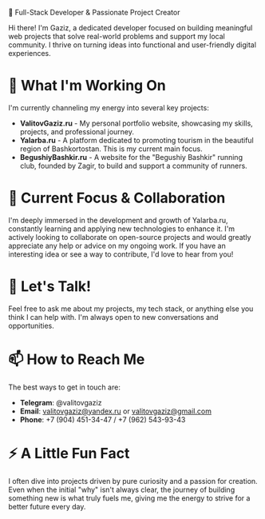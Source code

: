 🚀 Full-Stack Developer & Passionate Project Creator

Hi there! I'm Gaziz, a dedicated developer focused on building meaningful web projects that solve real-world problems and support my local community. I thrive on turning ideas into functional and user-friendly digital experiences.

# 🔧 What I'm Working On

I'm currently channeling my energy into several key projects:

- **ValitovGaziz.ru** - My personal portfolio website, showcasing my skills, projects, and professional journey.
- **Yalarba.ru** - A platform dedicated to promoting tourism in the beautiful region of Bashkortostan. This is my current main focus.
- **BegushiyBashkir.ru** - A website for the "Begushiy Bashkir" running club, founded by Zagir, to build and support a community of runners.

# 🌱 Current Focus & Collaboration

I'm deeply immersed in the development and growth of Yalarba.ru, constantly learning and applying new technologies to enhance it. I'm actively looking to collaborate on open-source projects and would greatly appreciate any help or advice on my ongoing work. If you have an interesting idea or see a way to contribute, I'd love to hear from you!

# 💬 Let's Talk!

Feel free to ask me about my projects, my tech stack, or anything else you think I can help with. I'm always open to new conversations and opportunities.

# 📫 How to Reach Me

The best ways to get in touch are:

- **Telegram**: @valitovgaziz
- **Email**: valitovgaziz@yandex.ru or valitovgaziz@gmail.com  
- **Phone**: +7 (904) 451-34-47 / +7 (962) 543-93-43

# ⚡ A Little Fun Fact

I often dive into projects driven by pure curiosity and a passion for creation. Even when the initial "why" isn't always clear, the journey of building something new is what truly fuels me, giving me the energy to strive for a better future every day.
